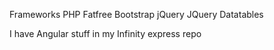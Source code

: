 
Frameworks 
PHP Fatfree
Bootstrap
jQuery
JQuery Datatables

I have Angular stuff in my Infinity express repo

